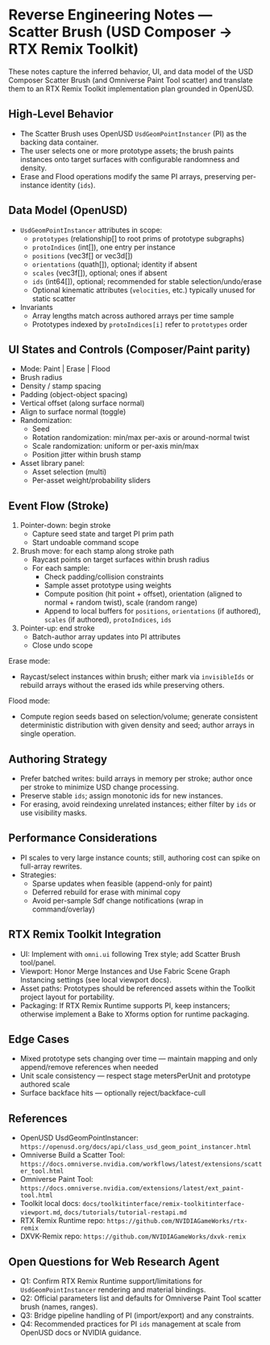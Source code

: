 # Reverse Engineering Notes — Scatter Brush (USD Composer → RTX Remix Toolkit)

These notes capture the inferred behavior, UI, and data model of the USD Composer Scatter Brush (and Omniverse Paint Tool scatter) and translate them to an RTX Remix Toolkit implementation plan grounded in OpenUSD.

## High-Level Behavior
- The Scatter Brush uses OpenUSD `UsdGeomPointInstancer` (PI) as the backing data container.
- The user selects one or more prototype assets; the brush paints instances onto target surfaces with configurable randomness and density.
- Erase and Flood operations modify the same PI arrays, preserving per-instance identity (`ids`).

## Data Model (OpenUSD)
- `UsdGeomPointInstancer` attributes in scope:
  - `prototypes` (relationship[] to root prims of prototype subgraphs)
  - `protoIndices` (int[]), one entry per instance
  - `positions` (vec3f[] or vec3d[])
  - `orientations` (quath[]), optional; identity if absent
  - `scales` (vec3f[]), optional; ones if absent
  - `ids` (int64[]), optional; recommended for stable selection/undo/erase
  - Optional kinematic attributes (`velocities`, etc.) typically unused for static scatter
- Invariants
  - Array lengths match across authored arrays per time sample
  - Prototypes indexed by `protoIndices[i]` refer to `prototypes` order

## UI States and Controls (Composer/Paint parity)
- Mode: Paint | Erase | Flood
- Brush radius
- Density / stamp spacing
- Padding (object-object spacing)
- Vertical offset (along surface normal)
- Align to surface normal (toggle)
- Randomization:
  - Seed
  - Rotation randomization: min/max per-axis or around-normal twist
  - Scale randomization: uniform or per-axis min/max
  - Position jitter within brush stamp
- Asset library panel:
  - Asset selection (multi)
  - Per-asset weight/probability sliders

## Event Flow (Stroke)
1. Pointer-down: begin stroke
   - Capture seed state and target PI prim path
   - Start undoable command scope
2. Brush move: for each stamp along stroke path
   - Raycast points on target surfaces within brush radius
   - For each sample:
     - Check padding/collision constraints
     - Sample asset prototype using weights
     - Compute position (hit point + offset), orientation (aligned to normal + random twist), scale (random range)
     - Append to local buffers for `positions`, `orientations` (if authored), `scales` (if authored), `protoIndices`, `ids`
3. Pointer-up: end stroke
   - Batch-author array updates into PI attributes
   - Close undo scope

Erase mode:
- Raycast/select instances within brush; either mark via `invisibleIds` or rebuild arrays without the erased ids while preserving others.

Flood mode:
- Compute region seeds based on selection/volume; generate consistent deterministic distribution with given density and seed; author arrays in single operation.

## Authoring Strategy
- Prefer batched writes: build arrays in memory per stroke; author once per stroke to minimize USD change processing.
- Preserve stable `ids`; assign monotonic ids for new instances.
- For erasing, avoid reindexing unrelated instances; either filter by `ids` or use visibility masks.

## Performance Considerations
- PI scales to very large instance counts; still, authoring cost can spike on full-array rewrites.
- Strategies:
  - Sparse updates when feasible (append-only for paint)
  - Deferred rebuild for erase with minimal copy
  - Avoid per-sample Sdf change notifications (wrap in command/overlay)

## RTX Remix Toolkit Integration
- UI: Implement with `omni.ui` following Trex style; add Scatter Brush tool/panel.
- Viewport: Honor Merge Instances and Use Fabric Scene Graph Instancing settings (see local viewport docs).
- Asset paths: Prototypes should be referenced assets within the Toolkit project layout for portability.
- Packaging: If RTX Remix Runtime supports PI, keep instancers; otherwise implement a Bake to Xforms option for runtime packaging.

## Edge Cases
- Mixed prototype sets changing over time — maintain mapping and only append/remove references when needed
- Unit scale consistency — respect stage metersPerUnit and prototype authored scale
- Surface backface hits — optionally reject/backface-cull

## References
- OpenUSD UsdGeomPointInstancer: `https://openusd.org/docs/api/class_usd_geom_point_instancer.html`
- Omniverse Build a Scatter Tool: `https://docs.omniverse.nvidia.com/workflows/latest/extensions/scatter_tool.html`
- Omniverse Paint Tool: `https://docs.omniverse.nvidia.com/extensions/latest/ext_paint-tool.html`
- Toolkit local docs: `docs/toolkitinterface/remix-toolkitinterface-viewport.md`, `docs/tutorials/tutorial-restapi.md`
- RTX Remix Runtime repo: `https://github.com/NVIDIAGameWorks/rtx-remix`
- DXVK-Remix repo: `https://github.com/NVIDIAGameWorks/dxvk-remix`

## Open Questions for Web Research Agent
- Q1: Confirm RTX Remix Runtime support/limitations for `UsdGeomPointInstancer` rendering and material bindings.
- Q2: Official parameters list and defaults for Omniverse Paint Tool scatter brush (names, ranges).
- Q3: Bridge pipeline handling of PI (import/export) and any constraints.
- Q4: Recommended practices for PI `ids` management at scale from OpenUSD docs or NVIDIA guidance.